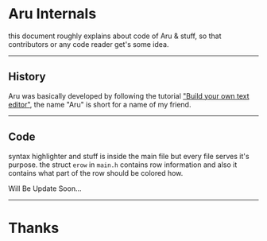 # Aru Internals

this document roughly explains about code of Aru & stuff, so that contributors or any code reader get's some idea.

---
## History
Aru was basically developed by following the tutorial ["Build your own text editor"](https://viewsourcecode.org/snaptoken/kilo/), the name "Aru" is short for a name of my friend.

---
## Code
syntax highlighter and stuff is inside the main file but every file serves it's purpose. the struct `erow` in `main.h` contains row information and also it contains what part of the row should be colored how.

Will Be Update Soon...

---
# Thanks

